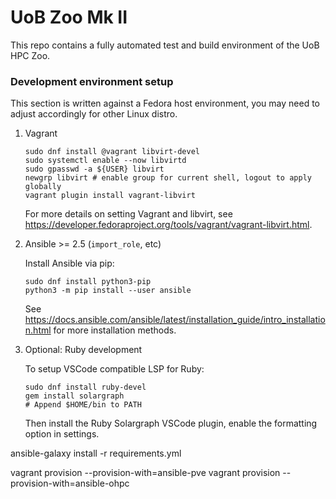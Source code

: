 # UoB Zoo Mk II

This repo contains a fully automated test and build environment of the UoB HPC Zoo.

### Development environment setup

This section is written against a Fedora host environment, you may need to adjust accordingly for other Linux distro.

1. Vagrant

    ```shell
    sudo dnf install @vagrant libvirt-devel
    sudo systemctl enable --now libvirtd
    sudo gpasswd -a ${USER} libvirt
    newgrp libvirt # enable group for current shell, logout to apply globally
    vagrant plugin install vagrant-libvirt
    ```

    For more details on setting Vagrant and libvirt, see <https://developer.fedoraproject.org/tools/vagrant/vagrant-libvirt.html>.

2. Ansible >= 2.5 (`import_role`, etc)

    Install Ansible via pip:

    ```shell
    sudo dnf install python3-pip
    python3 -m pip install --user ansible
    ```

    See <https://docs.ansible.com/ansible/latest/installation_guide/intro_installation.html> for more installation methods.

3. Optional: Ruby development

    To setup VSCode compatible LSP for Ruby:

    ```shell
    sudo dnf install ruby-devel
    gem install solargraph
    # Append $HOME/bin to PATH
    ```

    Then install the Ruby Solargraph VSCode plugin, enable the formatting option in settings.


ansible-galaxy install -r requirements.yml


vagrant provision --provision-with=ansible-pve
vagrant provision --provision-with=ansible-ohpc
